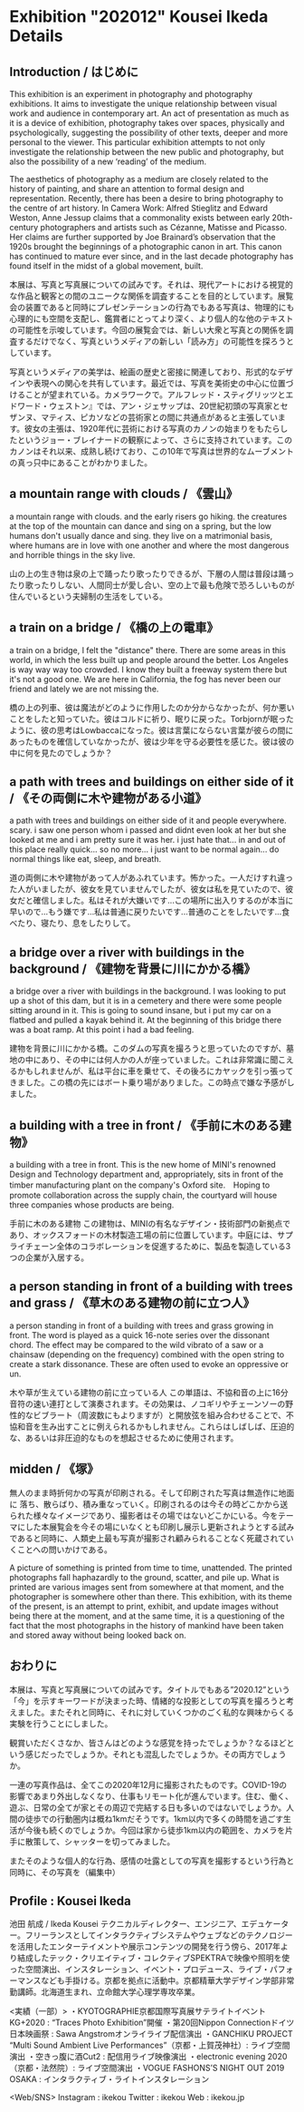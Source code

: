# Exhibition "202012" Kousei Ikeda Details

## Introduction / はじめに

This exhibition is an experiment in photography and photography exhibitions. It aims to investigate the unique relationship between visual work and audience in contemporary art. An act of presentation as much as it is a device of exhibition, photography takes over spaces, physically and psychologically, suggesting the possibility of other texts, deeper and more personal to the viewer. This particular exhibition attempts to not only investigate the relationship between the new public and photography, but also the possibility of a new ‘reading’ of the medium.

The aesthetics of photography as a medium are closely related to the history of painting, and share an attention to formal design and representation. Recently, there has been a desire to bring photography to the centre of art history. In Camera Work: Alfred Stieglitz and Edward Weston, Anne Jessup claims that a commonality exists between early 20th-century photographers and artists such as Cézanne, Matisse and Picasso. Her claims are further supported by Joe Brainard’s observation that the 1920s brought the beginnings of a photographic canon in art. This canon has continued to mature ever since, and in the last decade photography has found itself in the midst of a global movement, built.

本展は、写真と写真展についての試みです。それは、現代アートにおける視覚的な作品と観客との間のユニークな関係を調査することを目的としています。展覧会の装置であると同時にプレゼンテーションの行為でもある写真は、物理的にも心理的にも空間を支配し、鑑賞者にとってより深く、より個人的な他のテキストの可能性を示唆しています。今回の展覧会では、新しい大衆と写真との関係を調査するだけでなく、写真というメディアの新しい「読み方」の可能性を探ろうとしています。

写真というメディアの美学は、絵画の歴史と密接に関連しており、形式的なデザインや表現への関心を共有しています。最近では、写真を美術史の中心に位置づけることが望まれている。カメラワークで。アルフレッド・スティグリッツとエドワード・ウェストン』では、アン・ジェサップは、20世紀初頭の写真家とセザンヌ、マティス、ピカソなどの芸術家との間に共通点があると主張しています。彼女の主張は、1920年代に芸術における写真のカノンの始まりをもたらしたというジョー・ブレイナードの観察によって、さらに支持されています。このカノンはそれ以来、成熟し続けており、この10年で写真は世界的なムーブメントの真っ只中にあることがわかりました。

## a mountain range with clouds / 《雲山》

a mountain range with clouds. and the early risers go hiking. the creatures at the top of the mountain can dance and sing on a spring, but the low humans don't usually dance and sing. they live on a matrimonial basis, where humans are in love with one another and where the most dangerous and horrible things in the sky live.

山の上の生き物は泉の上で踊ったり歌ったりできるが、下層の人間は普段は踊ったり歌ったりしない、人間同士が愛し合い、空の上で最も危険で恐ろしいものが住んでいるという夫婦制の生活をしている。

## a train on a bridge / 《橋の上の電車》

a train on a bridge, I felt the "distance" there. There are some areas in this world, in which the less built up and people around the better.  Los Angeles is way way way too crowded. I know they built a freeway system there but it's not a good one. We are here in California, the fog has never been our friend and lately we are not missing the.

橋の上の列車、彼は魔法がどのように作用したのか分からなかったが、何か悪いことをしたと知っていた。彼はコルドに祈り、眠りに戻った。Torbjornが眠ったように、彼の思考はLowbaccaになった。彼は言葉にならない言葉が彼らの間にあったものを確信していなかったが、彼は少年を守る必要性を感じた。彼は彼の中に何を見たのでしょうか？

## a path with trees and buildings on either side of it / 《その両側に木や建物がある小道》

a path with trees and buildings on either side of it and people everywhere. scary. i saw one person whom i passed and didnt even look at her but she looked at me and i am pretty sure it was her.  i just hate that... in and out of this place really quick... so no more... i just want to be normal again... do normal things like eat, sleep, and breath.

道の両側に木や建物があって人があふれています。怖かった。一人だけすれ違った人がいましたが、彼女を見ていませんでしたが、彼女は私を見ていたので、彼女だと確信しました。私はそれが大嫌いです...この場所に出入りするのが本当に早いので...もう嫌です...私は普通に戻りたいです...普通のことをしたいです...食べたり、寝たり、息をしたりして。

## a bridge over a river with buildings in the background / 《建物を背景に川にかかる橋》

a bridge over a river with buildings in the background. I was looking to put up a shot of this dam, but it is in a cemetery and there were some people sitting around in it. This is going to sound insane, but i put my car on a flatbed and pulled a kayak behind it. At the beginning of this bridge there was a boat ramp. At this point i had a bad feeling.

建物を背景に川にかかる橋。このダムの写真を撮ろうと思っていたのですが、墓地の中にあり、その中には何人かの人が座っていました。これは非常識に聞こえるかもしれませんが、私は平台に車を乗せて、その後ろにカヤックを引っ張ってきました。この橋の先にはボート乗り場がありました。この時点で嫌な予感がしました。

## a building with a tree in front / 《手前に木のある建物》

a building with a tree in front. This is the new home of MINI's renowned Design and Technology department and, appropriately, sits in front of the timber manufacturing plant on the company's Oxford site.　Hoping to promote collaboration across the supply chain, the courtyard will house three companies whose products are being.

手前に木のある建物 この建物は、MINIの有名なデザイン・技術部門の新拠点であり、オックスフォードの木材製造工場の前に位置しています。中庭には、サプライチェーン全体のコラボレーションを促進するために、製品を製造している3つの企業が入居する。

## a person standing in front of a building with trees and grass / 《草木のある建物の前に立つ人》

a person standing in front of a building with trees and grass growing in front. The word is played as a quick 16-note series over the dissonant chord. The effect may be compared to the wild vibrato of a saw or a chainsaw (depending on the frequency) combined with the open string to create a stark dissonance. These are often used to evoke an oppressive or un.

木や草が生えている建物の前に立っている人 この単語は、不協和音の上に16分音符の速い連打として演奏されます。その効果は、ノコギリやチェーンソーの野性的なビブラート（周波数にもよりますが）と開放弦を組み合わせることで、不協和音を生み出すことに例えられるかもしれません。これらはしばしば、圧迫的な、あるいは非圧迫的なものを想起させるために使用されます。

## midden / 《塚》

無人のまま時折何かの写真が印刷される。そして印刷された写真は無造作に地面に
落ち、散らばり、積み重なっていく。印刷されるのは今その時どこかから送られた様々なイメージであり、撮影者はその場ではないどこかにいる。今をテーマにした本展覧会を今その場にいなくとも印刷し展示し更新されようとする試みであると同時に、人類史上最も写真が撮影され顧みられることなく死蔵されていくことへの問いかけである。

A picture of something is printed from time to time, unattended. The printed photographs fall haphazardly to the ground, scatter, and pile up. What is printed are various images sent from somewhere at that moment, and the photographer is somewhere other than there. This exhibition, with its theme of the present, is an attempt to print, exhibit, and update images without being there at the moment, and at the same time, it is a questioning of the fact that the most photographs in the history of mankind have been taken and stored away without being looked back on.
  
  
  
  
  
  
  
  
  
  
  
  
  
  
  
  
  
  
  
## おわりに
本展は、写真と写真展についての試みです。タイトルでもある”2020.12”という「今」を示すキーワードが決まった時、情緒的な投影としての写真を撮ろうと考えました。またそれと同時に、それに対していくつかのごく私的な興味からくる実験を行うことにしました。

観賞いただくさなか、皆さんはどのような感覚を持ったでしょうか？なるほどという感じだったでしょうか。それとも混乱したでしょうか。その両方でしょうか。

一連の写真作品は、全てこの2020年12月に撮影されたものです。COVID-19の影響であまり外出しなくなり、仕事もリモート化が進んでいます。住む、働く、遊ぶ、日常の全てが家とその周辺で完結する日も多いのではないでしょうか。人間の徒歩での行動圏内は概ね1kmだそうです。1km以内で多くの時間を過ごす生活が今後も続くのでしょうか。今回は家から徒歩1km以内の範囲を、カメラを片手に散策して、シャッターを切ってみました。

またそのような個人的な行為、感情の吐露としての写真を撮影するという行為と同時に、その写真を（編集中）

## Profile : Kousei Ikeda

池田 航成 / Ikeda Kousei
テクニカルディレクター、エンジニア、エデュケーター。フリーランスとしてインタラクティブシステムやウェブなどのテクノロジーを活用したエンターテイメントや展示コンテンツの開発を行う傍ら、2017年より結成したテック・クリエイティブ・コレクティブSPEKTRAで映像や照明を使った空間演出、インスタレーション、イベント・プロデュース、ライブ・パフォーマンスなども手掛ける。京都を拠点に活動中。京都精華大学デザイン学部非常勤講師。北海道生まれ、立命館大学心理学専攻卒業。

<実績（一部）>
・KYOTOGRAPHIE京都国際写真展サテライトイベントKG+2020 : “Traces Photo Exhibition”開催
・第20回Nippon Connectionドイツ日本映画祭 : Sawa Angstromオンライライブ配信演出
・GANCHIKU PROJECT “Multi Sound Ambient Live Performances”（京都・上賀茂神社）: ライブ空間演出
・空きっ腹に酒Cut2 : 配信用ライブ映像演出
・electronic evening 2020（京都・法然院）: ライブ空間演出
・VOGUE FASHONS’S NIGHT OUT 2019 OSAKA : インタラクティブ・ライトインスタレーション

<Web/SNS>
Instagram : ikekou
Twitter : ikekou
Web : ikekou.jp
